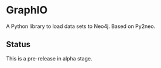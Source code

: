 # GraphIO

A Python library to load data sets to Neo4j. Based on Py2neo.

## Status
This is a pre-release in alpha stage.